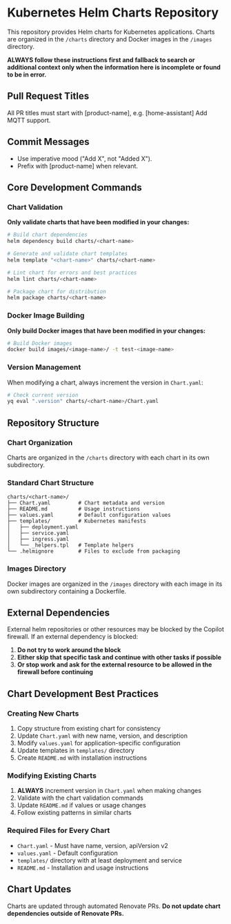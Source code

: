 # Kubernetes Helm Charts Repository

This repository provides Helm charts for Kubernetes applications. Charts are organized in the `/charts` directory and Docker images in the `/images` directory.

**ALWAYS follow these instructions first and fallback to search or additional context only when the information here is incomplete or found to be in error.**

## Pull Request Titles
All PR titles must start with [product-name], e.g. [home-assistant] Add MQTT support.

## Commit Messages
- Use imperative mood ("Add X", not "Added X").
- Prefix with [product-name] when relevant.

## Core Development Commands

### Chart Validation
**Only validate charts that have been modified in your changes:**

```bash
# Build chart dependencies
helm dependency build charts/<chart-name>

# Generate and validate chart templates
helm template "<chart-name>" charts/<chart-name>

# Lint chart for errors and best practices
helm lint charts/<chart-name>

# Package chart for distribution
helm package charts/<chart-name>
```

### Docker Image Building
**Only build Docker images that have been modified in your changes:**

```bash
# Build Docker images
docker build images/<image-name>/ -t test-<image-name>
```

### Version Management
When modifying a chart, always increment the version in `Chart.yaml`:
```bash
# Check current version
yq eval ".version" charts/<chart-name>/Chart.yaml
```

## Repository Structure

### Chart Organization
Charts are organized in the `/charts` directory with each chart in its own subdirectory.

### Standard Chart Structure
```
charts/<chart-name>/
├── Chart.yaml         # Chart metadata and version
├── README.md          # Usage instructions
├── values.yaml        # Default configuration values
├── templates/         # Kubernetes manifests
│   ├── deployment.yaml
│   ├── service.yaml
│   ├── ingress.yaml
│   └── _helpers.tpl   # Template helpers
└── .helmignore        # Files to exclude from packaging
```

### Images Directory
Docker images are organized in the `/images` directory with each image in its own subdirectory containing a Dockerfile.

## External Dependencies

External helm repositories or other resources may be blocked by the Copilot firewall. If an external dependency is blocked:

1. **Do not try to work around the block**
2. **Either skip that specific task and continue with other tasks if possible**
3. **Or stop work and ask for the external resource to be allowed in the firewall before continuing**

## Chart Development Best Practices

### Creating New Charts
1. Copy structure from existing chart for consistency
2. Update `Chart.yaml` with new name, version, and description
3. Modify `values.yaml` for application-specific configuration
4. Update templates in `templates/` directory
5. Create `README.md` with installation instructions

### Modifying Existing Charts
1. **ALWAYS** increment version in `Chart.yaml` when making changes
2. Validate with the chart validation commands
3. Update `README.md` if values or usage changes
4. Follow existing patterns in similar charts

### Required Files for Every Chart
- `Chart.yaml` - Must have name, version, apiVersion v2
- `values.yaml` - Default configuration
- `templates/` directory with at least deployment and service
- `README.md` - Installation and usage instructions

## Chart Updates

Charts are updated through automated Renovate PRs. **Do not update chart dependencies outside of Renovate PRs.**

